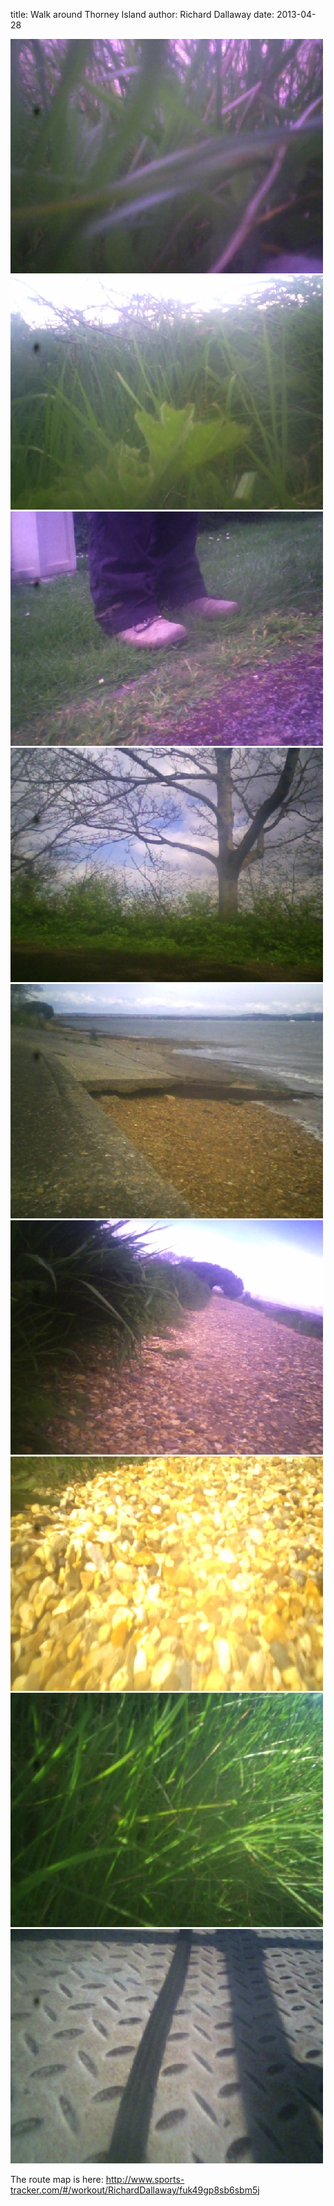
title: Walk around Thorney Island
author: Richard Dallaway
date: 2013-04-28

<div><a href="/media/PICT0034.JPG"><img width="500" src="/media/PICT0034.JPG.500.JPG" height="375"></img></a></div><div><a href="/media/PICT0069.JPG"><img width="500" src="/media/PICT0069.JPG.500.JPG" height="375"></img></a></div><div><a href="/media/PICT0094.JPG"><img width="500" src="/media/PICT0094.JPG.500.JPG" height="375"></img></a></div><div><a href="/media/WPICT0096.JPG"><img width="500" src="/media/WPICT0096.JPG.500.JPG" height="375"></img></a></div><div><a href="/media/PICT0098.JPG"><img width="500" src="/media/PICT0098.JPG.500.JPG" height="375"></img></a></div><div><a href="/media/PICT0099.JPG"><img width="500" src="/media/PICT0099.JPG.500.JPG" height="375"></img></a></div><div><a href="/media/ZPICT0103.JPG"><img width="500" src="/media/ZPICT0103.JPG.500.JPG" height="375"></img></a></div><div><a href="/media/PICT0107.JPG"><img width="500" src="/media/PICT0107.JPG.500.JPG" height="375"></img></a></div><div><a href="/media/PICT0112.JPG"><img width="500" src="/media/PICT0112.JPG.500.JPG" height="375"></img></a></div>

The route map is here:
http://www.sports-tracker.com/#/workout/RichardDallaway/fuk49gp8sb6sbm5j
          
    
